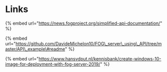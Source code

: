 # Links

{% embed url="https://news.fogproject.org/simplified-api-documentation/" %}



{% embed url="https://github.com/DavideMichelon10/FOG\_server\_using\_API/tree/master/API\_example\#readme" %}

{% embed url="https://www.hansvdput.nl/kennisbank/create-windows-10-image-for-deployment-with-fog-server-2019/" %}



